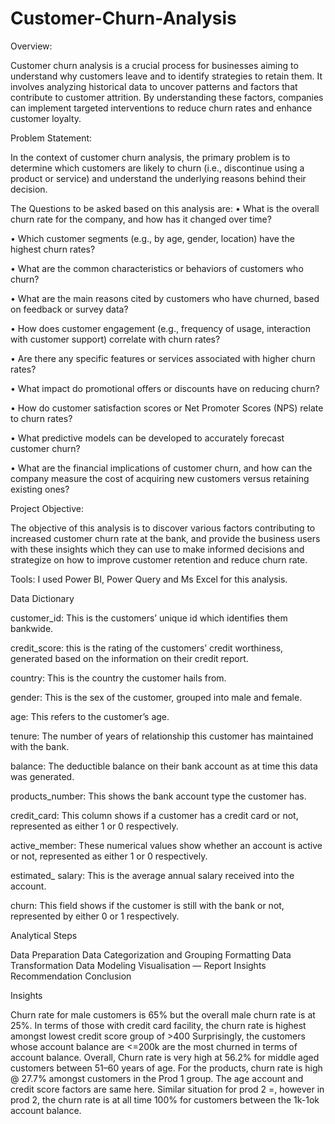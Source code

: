 # Customer-Churn-Analysis
Overview:

Customer churn analysis is a crucial process for businesses aiming to understand why customers leave and to identify strategies to retain them. It involves analyzing historical data to uncover patterns and factors that contribute to customer attrition. By understanding these factors, companies can implement targeted interventions to reduce churn rates and enhance customer loyalty.

Problem Statement:

In the context of customer churn analysis, the primary problem is to determine which customers are likely to churn (i.e., discontinue using a product or service) and understand the underlying reasons behind their decision.

The Questions to be asked based on this analysis are:
•  What is the overall churn rate for the company, and how has it changed over time?

•  Which customer segments (e.g., by age, gender, location) have the highest churn rates?

•  What are the common characteristics or behaviors of customers who churn?

•  What are the main reasons cited by customers who have churned, based on feedback or survey data?

•  How does customer engagement (e.g., frequency of usage, interaction with customer support) correlate with churn rates?

•  Are there any specific features or services associated with higher churn rates?

•  What impact do promotional offers or discounts have on reducing churn?

•  How do customer satisfaction scores or Net Promoter Scores (NPS) relate to churn rates?

•  What predictive models can be developed to accurately forecast customer churn?

•  What are the financial implications of customer churn, and how can the company measure the cost of acquiring new customers versus retaining existing ones?

Project Objective:

The objective of this analysis is to discover various factors contributing to increased customer churn rate at the bank, and provide the business users with these insights which they can use to make informed decisions and strategize on how to improve customer retention and reduce churn rate.

Tools: I used Power BI, Power Query and Ms Excel for this analysis.

Data Dictionary

customer_id: This is the customers’ unique id which identifies them bankwide.

credit_score: this is the rating of the customers’ credit worthiness, generated based on the information on their credit report.

country: This is the country the customer hails from.

gender: This is the sex of the customer, grouped into male and female.

age: This refers to the customer’s age.

tenure: The number of years of relationship this customer has maintained with the bank.

balance: The deductible balance on their bank account as at time this data was generated.

products_number: This shows the bank account type the customer has.

credit_card: This column shows if a customer has a credit card or not, represented as either 1 or 0 respectively.

active_member: These numerical values show whether an account is active or not, represented as either 1 or 0 respectively.

estimated_ salary: This is the average annual salary received into the account.

churn: This field shows if the customer is still with the bank or not, represented by either 0 or 1 respectively.

Analytical Steps

Data Preparation
Data Categorization and Grouping
Formatting
Data Transformation
Data Modeling
Visualisation — Report
Insights
Recommendation
Conclusion

Insights

Churn rate for male customers is 65% but the overall male churn rate is at 25%.
In terms of those with credit card facility, the churn rate is highest amongst lowest credit score group of >400
Surprisingly, the customers whose account balance are <=200k are the most churned in terms of account balance.
Overall, Churn rate is very high at 56.2% for middle aged customers between 51–60 years of age.
For the products, churn rate is high @ 27.7% amongst customers in the Prod 1 group. The age account and credit score factors are same here. Similar situation for prod 2 =, however in prod 2, the churn rate is at all time 100% for customers between the 1k-1ok account balance.
